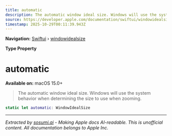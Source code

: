 ```yaml
---
title: automatic
description: The automatic window ideal size. Windows will use the system behavior when determining the size to use when zooming.
source: https://developer.apple.com/documentation/swiftui/windowidealsize/automatic
timestamp: 2025-10-29T00:11:39.943Z
---
```


**Navigation:** [Swiftui](/documentation/swiftui) › [windowidealsize](/documentation/swiftui/windowidealsize)

**Type Property**

# automatic

**Available on:** macOS 15.0+

> The automatic window ideal size. Windows will use the system behavior when determining the size to use when zooming.

```swift
static let automatic: WindowIdealSize
```

---

*Extracted by [sosumi.ai](https://sosumi.ai) - Making Apple docs AI-readable.*
*This is unofficial content. All documentation belongs to Apple Inc.*

